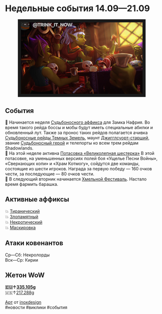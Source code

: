 # Недельные события 14.09—21.09

<center>
<img src="https://raw.githubusercontent.com/MagicalCow/TrinkIT-News/main/Assets/Weeklies/Weekly-37-01.jpg" alt="Watch the video" width="400" border="10" />
</center>

## События
📅 Начинается неделя [Судьбоносного аффикса](https://github.com/MagicalCow/TrinkIT-News/blob/main/Sources/News/WH328061.md#%D0%B1%D0%BE%D1%81%D1%81%D1%8B-%D0%B7%D0%B0%D0%BC%D0%BA%D0%B0-%D0%BD%D0%B0%D1%84%D1%80%D0%B8%D1%8F) для Замка Нафрия. Во время такого рейда боссы и мобы будут иметь специальные абилки и обновленный лут. Также за пронос таких рейдов полагается ачивка [Судьбоносные рейды Темных Земель](https://ru.wowhead.com/achievement=15684/), маунт [Джигглсуорт-старший](https://ru.wowhead.com/item=190170/), звание [Судьбоносный герой](https://ru.wowhead.com/title=724/) и телепорты ко всем трем рейдам Shadowlands.  
📅 На этой неделе активна [Потасовка «Великолепная шестерка»](https://ru.wowhead.com/event=702) В этой потасовке, на уменьшенных версиях полей боя «Ущелье Песни Войны», «Сверкающих копи» и «Храм Котмогу», сойдутся две команды, состоящие из шести игроков. Награда за первую победу — 160 очков чести, за последующие — 80 очков чести.  
📅 В следующий вторник начинается [Хмельной Фестиваль](https://ru.wowhead.com/brewfest-guide). Настало время фармить барашка.  

## Активные аффиксы  
💥 <a href="https://ru.wowhead.com/affix=9">Тиранический<a>  
💥 <a href="https://ru.wowhead.com/affix=123">Злопамятный<a>  
💥 <a href="https://ru.wowhead.com/affix=4">Некротический<a>  
💥 <a href="https://ru.wowhead.com/affix=131">Маскировка<a>  

## Атаки ковенантов
Ср—Сб: Некролорды  
Вск—Ср: Кирии  

## Жетон WoW
**🇪🇺↑[335,105g](https://wowtokenprices.com/EU)**  
🇺🇸↑[217,288g](https://wowtokenprices.com/US)

[Арт](https://www.deviantart.com/inoxdesign/art/Goblin-Party-929315997) от [inoxdesign](https://www.deviantart.com/inoxdesign)  
#новости #виклики #события
